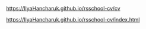 https://IlyaHancharuk.github.io/rsschool-cv/cv

https://IlyaHancharuk.github.io/rsschool-cv/index.html
